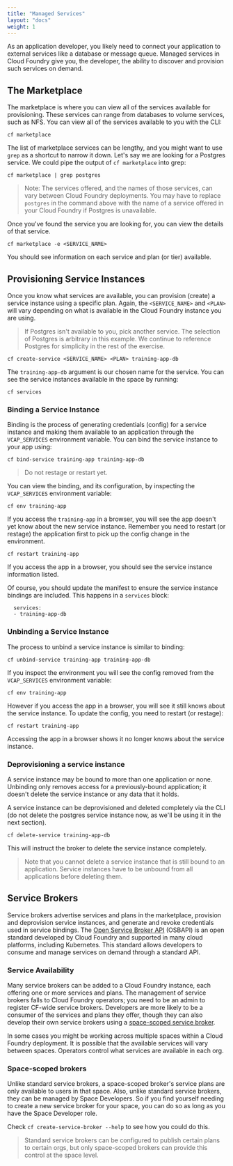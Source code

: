 ```yaml
---
title: "Managed Services"
layout: "docs"
weight: 1
---
```


As an application developer, you likely need to connect your application to external services like a database or message queue. Managed services in Cloud Foundry give you, the developer, the ability to discover and provision such services on demand. 

## The Marketplace

The marketplace is where you can view all of the services available for provisioning. These services can range from databases to volume services, such as NFS. You can view all of the services available to you with the CLI:

```
cf marketplace
```

The list of marketplace services can be lengthy, and you might want to use `grep` as a shortcut to narrow it down. Let's say we are looking for a Postgres service. We could pipe the output of `cf marketplace` into grep:

```
cf marketplace | grep postgres
```

> Note: The services offered, and the names of those services, can vary between Cloud Foundry deployments. You may have to replace `postgres` in the command above with the name of a service offered in your Cloud Foundry if Postgres is unavailable.

Once you've found the service you are looking for, you can view the details of that service.

```
cf marketplace -e <SERVICE_NAME>
```

You should see information on each service and plan (or tier) available.

## Provisioning Service Instances

Once you know what services are available, you can provision (create) a service instance using a specific plan. Again, the `<SERVICE_NAME>` and `<PLAN>` will vary depending on what is available in the Cloud Foundry instance you are using.

> If Postgres isn't available to you, pick another service. The selection of Postgres is arbitrary in this example. We continue to reference Postgres for simplicity in the rest of the exercise.

```
cf create-service <SERVICE_NAME> <PLAN> training-app-db
```

The `training-app-db` argument is our chosen name for the service. You can see the service instances available in the space by running:

```
cf services
```

### Binding a Service Instance

Binding is the process of generating credentials (config) for a service instance and making them available to an application through the `VCAP_SERVICES` environment variable. You can bind the service instance to your app using:

```
cf bind-service training-app training-app-db
```

> Do not restage or restart yet.

You can view the binding, and its configuration, by inspecting the `VCAP_SERVICES` environment variable:

```
cf env training-app
```

If you access the `training-app` in a browser, you will see the app doesn't yet know about the new service instance. Remember you need to restart (or restage) the application first to pick up the config change in the environment.

```
cf restart training-app
```

If you access the app in a browser, you should see the service instance information listed. 

Of course, you should update the manifest to ensure the service instance bindings are included. This happens in a `services` block:

```
  services:
  - training-app-db
```


### Unbinding a Service Instance

The process to unbind a service instance is similar to binding:

```
cf unbind-service training-app training-app-db
```

If you inspect the environment you will see the config removed from the `VCAP_SERVICES` environment variable:

```
cf env training-app
```

However if you access the app in a browser, you will see it still knows about the service instance. To update the config, you need to restart (or restage):

```
cf restart training-app
```

Accessing the app in a browser shows it no longer knows about the service instance.

### Deprovisioning a service instance

A service instance may be bound to more than one application or none. Unbinding only removes access for a previously-bound application; it doesn't delete the service instance or any data that it holds.

A service instance can be deprovisioned and deleted completely via the CLI (do not delete the postgres service instance now, as we'll be using it in the next section).

```
cf delete-service training-app-db
```

This will instruct the broker to delete the service instance completely.

> Note that you cannot delete a service instance that is still bound to an application. Service instances have to be unbound from all applications before deleting them.


## Service Brokers

Service brokers advertise services and plans in the marketplace, provision and deprovision service instances, and generate and revoke credentials used in service bindings. The [Open Service Broker API](https://www.openservicebrokerapi.org/) (OSBAPI) is an open standard developed by Cloud Foundry and supported in many cloud platforms, including Kubernetes. This standard allows developers to consume and manage services on demand through a standard API.

### Service Availability

Many service brokers can be added to a Cloud Foundry instance, each offering one or more services and plans. The management of service brokers falls to Cloud Foundry operators; you need to be an admin to register CF-wide service brokers. Developers are more likely to be a consumer of the services and plans they offer, though they can also develop their own service brokers using a [space-scoped service broker](https://docs.cloudfoundry.org/services/managing-service-brokers.html#register-broker).

In some cases you might be working across multiple spaces within a Cloud Foundry deployment. It is possible that the available services will vary between spaces. Operators control what services are available in each org.

### Space-scoped brokers

Unlike standard service brokers, a space-scoped broker's service plans are only available to users in that space. Also, unlike standard service brokers, they can be managed by Space Developers. So if you find yourself needing to create a new service broker for your space, you can do so as long as you have the Space Developer role.

Check `cf create-service-broker --help` to see how you could do this.

> Standard service brokers can be configured to publish certain plans to certain orgs, but only space-scoped brokers can provide this control at the space level.
